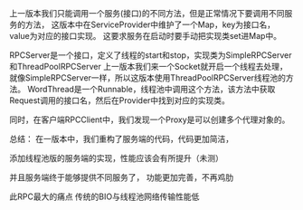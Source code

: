 上一版本我们只能调用一个服务(接口)的不同方法，但是正常情况下要调用不同服务的方法，
这版本中在ServiceProvider中维护了一个Map，key为接口名，value为对应的接口实现。
这要求服务在启动时要手动把实现类set进Map中。

RPCServer是一个接口，定义了线程的start和stop，实现类为SimpleRPCServer和ThreadPoolRPCServer
上一版本我们来一个Socket就开启一个线程去处理，就像SimpleRPCServer一样，所以这版本使用ThreadPoolRPCServer线程池的方法。
WordThread是一个Runnable，线程池中调用这个方法，该方法中获取Request调用的接口名，然后在Provider中找到对应的实现类。


同时，在客户端RPCClient中，我们发现一个Proxy是可以创建多个代理对象的。



总结：
在一版本中，我们重构了服务端的代码，代码更加简洁，

添加线程池版的服务端的实现，性能应该会有所提升（未测）

并且服务端终于能够提供不同服务了， 功能更加完善，不再鸡肋

此RPC最大的痛点
传统的BIO与线程池网络传输性能低